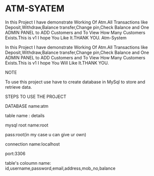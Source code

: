 # ATM-SYATEM
In this Project I have demonstrate Working Of Atm.All Transactions like Deposit,Withdraw,Balance transfer,Change pin,Check Balance and One ADMIN PANEL to ADD Customers and To View How Many Customers Exists.This is v1 I hope You Like It.THANK YOU.
Atm-System

In this Project I have demonstrate Working Of Atm.All Transactions like Deposit,Withdraw,Balance transfer,Change pin,Check Balance and One ADMIN PANEL to ADD Customers and To View How Many Customers Exists.This is v1 I hope You Will Like It.THANK YOU.

NOTE

To use this project use have to create database in MySql to store and retrieve data.

STEPS TO USE THE PROJECT

DATABASE name:atm

table name : details

mysql root name:root

pass:root(in my case u can give ur own)

connection name:localhost

port:3306

table's coloumn name: id,username,password,email,address,mob_no,balance
